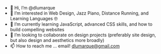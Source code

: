 - 👋 Hi, I’m @dlumarque
- 👀 I’m interested in Web Design, Jazz Piano, Distance Running, and Learning Languages 🤓
- 🌱 I’m currently learning JavaScript, advanced CSS skills, and how to build compelling websites
- 💞️ I’m looking to collaborate on design projects (preferably site design, but also design and aesthetics more broadly)
- 📫 How to reach me ...
      email! dlumarque@gmail.com 

<!---
dlumarque/dlumarque is a ✨ special ✨ repository because its `README.md` (this file) appears on your GitHub profile.
You can click the Preview link to take a look at your changes.
--->
